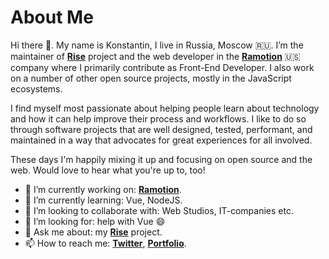 # About Me

Hi there 👋. My name is Konstantin, I live in Russia, Moscow 🇷🇺. I’m the maintainer of [**Rise**](https://github.com/wotkad/rise) project and the web developer in the [**Ramotion**](https://ramotion.com/) 🇺🇸 company where I primarily contribute as Front-End Developer. I also work on a number of other open source projects, mostly in the JavaScript ecosystems.

I find myself most passionate about helping people learn about technology and how it can help improve their process and workflows. I like to do so through software projects that are well designed, tested, performant, and maintained in a way that advocates for great experiences for all involved.

These days I'm happily mixing it up and focusing on open source and the web. Would love to hear what you're up to, too!

- 🔭 I’m currently working on: [**Ramotion**](https://ramotion.com/).
- 🌱 I’m currently learning: Vue, NodeJS.
- 👯 I’m looking to collaborate with: Web Studios, IT-companies etc.
- 🤔 I’m looking for: help with Vue 😄
- 💬 Ask me about: my [**Rise**](https://github.com/wotkad/rise) project.
- 📫 How to reach me: [**Twitter**](https://twitter.com/wotkad), [**Portfolio**](https://www.wotkad.ru).
